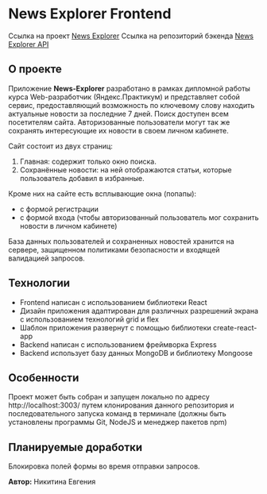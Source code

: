 # **News Explorer Frontend**

Ссылка на проект [News Explorer](https://janenick-news-explorer.students.nomoredomains.monster)
Ссылка на репозиторий бэкенда [News Explorer API](https://github.com/janenick/news-explorer-api)

## О проекте ##
Приложение **News-Explorer** разработано в рамках дипломной работы курса Web-разработчик (Яндекс.Практикум) и представляет собой сервис, предоставляющий возможность по ключевому слову находить актуальные новости за последние 7 дней.
Поиск доступен всем посетителям сайта. Авторизованные пользователи могут так же сохранять интересующие их новости в своем личном кабинете.

 Сайт состоит из двух страниц:
 1. Главная: содержит только окно поиска.
 2. Сохранённые новости: на ней отображаются статьи, которые пользователь добавил в избранные.

  Кроме них на сайте есть всплывающие окна (попапы):
 - с формой регистрации
 - с формой входа (чтобы авторизованный пользователь мог сохранить новости в личном кабинете)

База данных пользователей и сохраненных новостей хранится на сервере, защищенном политиками безопасности и входящей валидацией запросов.


## Технологии ##

- Frontend написан с использованием библиотеки React
- Дизайн приложения адаптирован для различных разрешений экрана с использованием технологий grid и flex
- Шаблон приложения развернут с помощью библиотеки create-react-app
- Backend написан с использованием фреймворка Express
- Backend использует базу данных MongoDB и библиотеку Mongoose


## Особенности ##

Проект может быть собран и запущен локально по адресу http://localhost:3003/ путем клонирования данного репозитория и последовательного запуска команд в терминале (должны быть установлены программы Git, NodeJS и менеджер пакетов npm)

## Планируемые доработки ##
Блокировка полей формы во время отправки запросов.

**Автор:** Никитина Евгения

